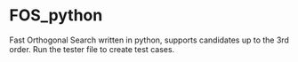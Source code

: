 # FOS_python
Fast Orthogonal Search written in python, supports candidates up to the 3rd order. 
Run the tester file to create test cases.
